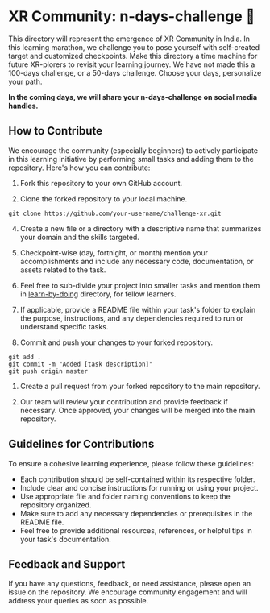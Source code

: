 # XR Community: n-days-challenge 🎯
This directory will represent the emergence of XR Community in India. In this learning marathon, we challenge you to pose yourself with self-created target and customized checkpoints. Make this directory a time machine for future XR-plorers to revisit your learning journey. We have not made this a 100-days challenge, or a 50-days challenge. Choose your days, personalize your path.

**In the coming days, we will share your n-days-challenge on social media handles.**

## How to Contribute

We encourage the community (especially beginners) to actively participate in this learning initiative by performing small tasks and adding them to the repository. Here's how you can contribute:

   1. Fork this repository to your own GitHub account.

   2. Clone the forked repository to your local machine.

    git clone https://github.com/your-username/challenge-xr.git

   4. Create a new file or a directory with a descriptive name that summarizes your domain and the skills targeted.
   
   5. Checkpoint-wise (day, fortnight, or month) mention your accomplishments and include any necessary code, documentation, or assets related to the task.
   
   6. Feel free to sub-divide your project into smaller tasks and mention them in [learn-by-doing](https://github.com/yashprakash28/XR-Community/tree/main/5.%20learn-by-doing) directory, for fellow learners.

   7. If applicable, provide a README file within your task's folder to explain the purpose, instructions, and any dependencies required to run or understand specific tasks.

   8. Commit and push your changes to your forked repository.

    git add .
    git commit -m "Added [task description]"
    git push origin master

   1. Create a pull request from your forked repository to the main repository.

   2. Our team will review your contribution and provide feedback if necessary. Once approved, your changes will be merged into the main repository.

## Guidelines for Contributions

To ensure a cohesive learning experience, please follow these guidelines:

  -  Each contribution should be self-contained within its respective folder.
  -  Include clear and concise instructions for running or using your project.
  -  Use appropriate file and folder naming conventions to keep the repository organized.
  -  Make sure to add any necessary dependencies or prerequisites in the README file.
  -  Feel free to provide additional resources, references, or helpful tips in your task's documentation.

## Feedback and Support

If you have any questions, feedback, or need assistance, please open an issue on the repository. We encourage community engagement and will address your queries as soon as possible.
